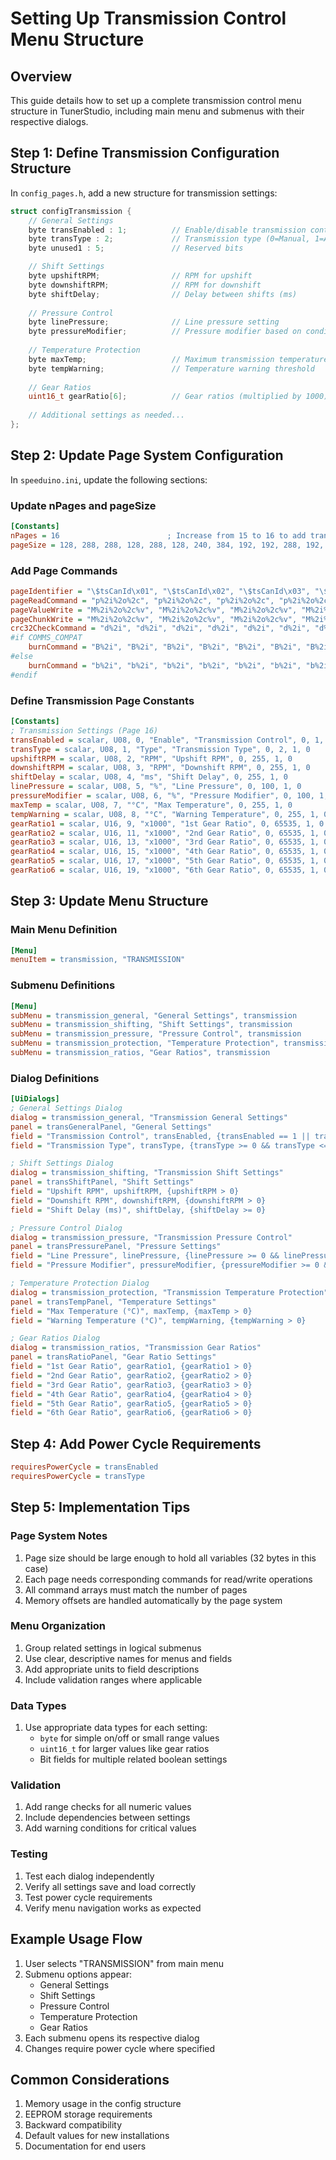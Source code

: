 # Setting Up Transmission Control Menu Structure

## Overview
This guide details how to set up a complete transmission control menu structure in TunerStudio, including main menu and submenus with their respective dialogs.

## Step 1: Define Transmission Configuration Structure
In `config_pages.h`, add a new structure for transmission settings:
```c
struct configTransmission {
    // General Settings
    byte transEnabled : 1;          // Enable/disable transmission control
    byte transType : 2;             // Transmission type (0=Manual, 1=Automatic, 2=Other)
    byte unused1 : 5;               // Reserved bits

    // Shift Settings
    byte upshiftRPM;                // RPM for upshift
    byte downshiftRPM;              // RPM for downshift
    byte shiftDelay;                // Delay between shifts (ms)
    
    // Pressure Control
    byte linePressure;              // Line pressure setting
    byte pressureModifier;          // Pressure modifier based on conditions
    
    // Temperature Protection
    byte maxTemp;                   // Maximum transmission temperature
    byte tempWarning;               // Temperature warning threshold
    
    // Gear Ratios
    uint16_t gearRatio[6];          // Gear ratios (multiplied by 1000)
    
    // Additional settings as needed...
};
```

## Step 2: Update Page System Configuration
In `speeduino.ini`, update the following sections:

### Update nPages and pageSize
```ini
[Constants]
nPages = 16                        ; Increase from 15 to 16 to add transmission page
pageSize = 128, 288, 288, 128, 288, 128, 240, 384, 192, 192, 288, 192, 128, 288, 256, 32
```

### Add Page Commands
```ini
pageIdentifier = "\$tsCanId\x01", "\$tsCanId\x02", "\$tsCanId\x03", "\$tsCanId\x04", "\$tsCanId\x05", "\$tsCanId\x06", "\$tsCanId\x07", "\$tsCanId\x08", "\$tsCanId\x09", "\$tsCanId\x0A", "\$tsCanId\x0B", "\$tsCanId\x0C", "\$tsCanId\x0D", "\$tsCanId\x0E", "\$tsCanId\x0F", "\$tsCanId\x10"
pageReadCommand = "p%2i%2o%2c", "p%2i%2o%2c", "p%2i%2o%2c", "p%2i%2o%2c", "p%2i%2o%2c", "p%2i%2o%2c", "p%2i%2o%2c", "p%2i%2o%2c", "p%2i%2o%2c", "p%2i%2o%2c", "p%2i%2o%2c", "p%2i%2o%2c", "p%2i%2o%2c", "p%2i%2o%2c", "p%2i%2o%2c", "p%2i%2o%2c"
pageValueWrite = "M%2i%2o%2c%v", "M%2i%2o%2c%v", "M%2i%2o%2c%v", "M%2i%2o%2c%v", "M%2i%2o%2c%v", "M%2i%2o%2c%v", "M%2i%2o%2c%v", "M%2i%2o%2c%v", "M%2i%2o%2c%v", "M%2i%2o%2c%v", "M%2i%2o%2c%v", "M%2i%2o%2c%v", "M%2i%2o%2c%v", "M%2i%2o%2c%v", "M%2i%2o%2c%v", "M%2i%2o%2c%v"
pageChunkWrite = "M%2i%2o%2c%v", "M%2i%2o%2c%v", "M%2i%2o%2c%v", "M%2i%2o%2c%v", "M%2i%2o%2c%v", "M%2i%2o%2c%v", "M%2i%2o%2c%v", "M%2i%2o%2c%v", "M%2i%2o%2c%v", "M%2i%2o%2c%v", "M%2i%2o%2c%v", "M%2i%2o%2c%v", "M%2i%2o%2c%v", "M%2i%2o%2c%v", "M%2i%2o%2c%v", "M%2i%2o%2c%v"
crc32CheckCommand = "d%2i", "d%2i", "d%2i", "d%2i", "d%2i", "d%2i", "d%2i", "d%2i", "d%2i", "d%2i", "d%2i", "d%2i", "d%2i", "d%2i", "d%2i", "d%2i"
#if COMMS_COMPAT
    burnCommand = "B%2i", "B%2i", "B%2i", "B%2i", "B%2i", "B%2i", "B%2i", "B%2i", "B%2i", "B%2i", "B%2i", "B%2i", "B%2i", "B%2i", "B%2i", "B%2i"
#else
    burnCommand = "b%2i", "b%2i", "b%2i", "b%2i", "b%2i", "b%2i", "b%2i", "b%2i", "b%2i", "b%2i", "b%2i", "b%2i", "b%2i", "b%2i", "b%2i", "b%2i"
#endif
```

### Define Transmission Page Constants
```ini
[Constants]
; Transmission Settings (Page 16)
transEnabled = scalar, U08, 0, "Enable", "Transmission Control", 0, 1, 1, 0
transType = scalar, U08, 1, "Type", "Transmission Type", 0, 2, 1, 0
upshiftRPM = scalar, U08, 2, "RPM", "Upshift RPM", 0, 255, 1, 0
downshiftRPM = scalar, U08, 3, "RPM", "Downshift RPM", 0, 255, 1, 0
shiftDelay = scalar, U08, 4, "ms", "Shift Delay", 0, 255, 1, 0
linePressure = scalar, U08, 5, "%", "Line Pressure", 0, 100, 1, 0
pressureModifier = scalar, U08, 6, "%", "Pressure Modifier", 0, 100, 1, 0
maxTemp = scalar, U08, 7, "°C", "Max Temperature", 0, 255, 1, 0
tempWarning = scalar, U08, 8, "°C", "Warning Temperature", 0, 255, 1, 0
gearRatio1 = scalar, U16, 9, "x1000", "1st Gear Ratio", 0, 65535, 1, 0
gearRatio2 = scalar, U16, 11, "x1000", "2nd Gear Ratio", 0, 65535, 1, 0
gearRatio3 = scalar, U16, 13, "x1000", "3rd Gear Ratio", 0, 65535, 1, 0
gearRatio4 = scalar, U16, 15, "x1000", "4th Gear Ratio", 0, 65535, 1, 0
gearRatio5 = scalar, U16, 17, "x1000", "5th Gear Ratio", 0, 65535, 1, 0
gearRatio6 = scalar, U16, 19, "x1000", "6th Gear Ratio", 0, 65535, 1, 0
```

## Step 3: Update Menu Structure

### Main Menu Definition
```ini
[Menu]
menuItem = transmission, "TRANSMISSION"
```

### Submenu Definitions
```ini
[Menu]
subMenu = transmission_general, "General Settings", transmission
subMenu = transmission_shifting, "Shift Settings", transmission
subMenu = transmission_pressure, "Pressure Control", transmission
subMenu = transmission_protection, "Temperature Protection", transmission
subMenu = transmission_ratios, "Gear Ratios", transmission
```

### Dialog Definitions
```ini
[UiDialogs]
; General Settings Dialog
dialog = transmission_general, "Transmission General Settings"
panel = transGeneralPanel, "General Settings"
field = "Transmission Control", transEnabled, {transEnabled == 1 || transEnabled == 0}
field = "Transmission Type", transType, {transType >= 0 && transType <= 2}

; Shift Settings Dialog
dialog = transmission_shifting, "Transmission Shift Settings"
panel = transShiftPanel, "Shift Settings"
field = "Upshift RPM", upshiftRPM, {upshiftRPM > 0}
field = "Downshift RPM", downshiftRPM, {downshiftRPM > 0}
field = "Shift Delay (ms)", shiftDelay, {shiftDelay >= 0}

; Pressure Control Dialog
dialog = transmission_pressure, "Transmission Pressure Control"
panel = transPressurePanel, "Pressure Settings"
field = "Line Pressure", linePressure, {linePressure >= 0 && linePressure <= 100}
field = "Pressure Modifier", pressureModifier, {pressureModifier >= 0 && pressureModifier <= 100}

; Temperature Protection Dialog
dialog = transmission_protection, "Transmission Temperature Protection"
panel = transTempPanel, "Temperature Settings"
field = "Max Temperature (°C)", maxTemp, {maxTemp > 0}
field = "Warning Temperature (°C)", tempWarning, {tempWarning > 0}

; Gear Ratios Dialog
dialog = transmission_ratios, "Transmission Gear Ratios"
panel = transRatioPanel, "Gear Ratio Settings"
field = "1st Gear Ratio", gearRatio1, {gearRatio1 > 0}
field = "2nd Gear Ratio", gearRatio2, {gearRatio2 > 0}
field = "3rd Gear Ratio", gearRatio3, {gearRatio3 > 0}
field = "4th Gear Ratio", gearRatio4, {gearRatio4 > 0}
field = "5th Gear Ratio", gearRatio5, {gearRatio5 > 0}
field = "6th Gear Ratio", gearRatio6, {gearRatio6 > 0}
```

## Step 4: Add Power Cycle Requirements
```ini
requiresPowerCycle = transEnabled
requiresPowerCycle = transType
```

## Step 5: Implementation Tips

### Page System Notes
1. Page size should be large enough to hold all variables (32 bytes in this case)
2. Each page needs corresponding commands for read/write operations
3. All command arrays must match the number of pages
4. Memory offsets are handled automatically by the page system

### Menu Organization
1. Group related settings in logical submenus
2. Use clear, descriptive names for menus and fields
3. Add appropriate units to field descriptions
4. Include validation ranges where applicable

### Data Types
1. Use appropriate data types for each setting:
   - `byte` for simple on/off or small range values
   - `uint16_t` for larger values like gear ratios
   - Bit fields for multiple related boolean settings

### Validation
1. Add range checks for all numeric values
2. Include dependencies between settings
3. Add warning conditions for critical values

### Testing
1. Test each dialog independently
2. Verify all settings save and load correctly
3. Test power cycle requirements
4. Verify menu navigation works as expected

## Example Usage Flow
1. User selects "TRANSMISSION" from main menu
2. Submenu options appear:
   - General Settings
   - Shift Settings
   - Pressure Control
   - Temperature Protection
   - Gear Ratios
3. Each submenu opens its respective dialog
4. Changes require power cycle where specified

## Common Considerations
1. Memory usage in the config structure
2. EEPROM storage requirements
3. Backward compatibility
4. Default values for new installations
5. Documentation for end users 